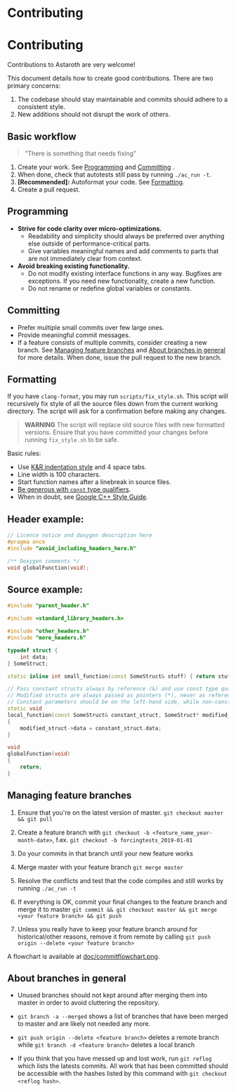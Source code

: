 Contributing
============

# Contributing

Contributions to Astaroth are very welcome!

This document details how to create good contributions. There are two primary concerns: 

1. The codebase should stay maintainable and commits should adhere to a consistent style.
2. New additions should not disrupt the work of others.

## Basic workflow

> "There is something that needs fixing"

1. Create your work. See [Programming](#markdown-header-programming) and [Committing](#markdown-header-committing) .
2. When done, check that autotests still pass by running `./ac_run -t`.
3. **[Recommended]:** Autoformat your code. See [Formatting](#markdown-header-formatting).
4. Create a pull request.

## Programming
* **Strive for code clarity over micro-optimizations.**
    * Readability and simplicity should always be preferred over anything else outside of performance-critical parts.
    * Give variables meaningful names and add comments to parts that are not immediately clear from context.
* **Avoid breaking existing functionality.** 
    * Do not modify existing interface functions in any way. Bugfixes are exceptions. If you need new functionality, create a new function. 
    * Do not rename or redefine global variables or constants.
    
## Committing
* Prefer multiple small commits over few large ones.
* Provide meaningful commit messages.
* If a feature consists of multiple commits, consider creating a new branch. See [Managing feature branches](#markdown-header-managing-feature-branches) and [About branches in general](#markdown-header-about-branches-in-general) for more details. When done, issue the pull request to the new branch.

## Formatting

If you have `clang-format`, you may run `scripts/fix_style.sh`. This script will recursively fix style of all the source files down from the current working directory. The script will ask for a confirmation before making any changes.

> **WARNING** The script will replace old source files with new formatted versions. Ensure that you have committed your changes before running `fix_style.sh` to be safe.

Basic rules:

- Use [K&R indentation style](https://en.wikipedia.org/wiki/Indentation_style#K&R_style) and 4 space tabs. 
- Line width is 100 characters.
- Start function names after a linebreak in source files. 
- [Be generous with `const` type qualifiers](https://isocpp.org/wiki/faq/const-correctness). 
- When in doubt, see [Google C++ Style Guide](https://google.github.io/styleguide/cppguide.html).

## Header example:
```cpp
// Licence notice and doxygen description here
#pragma once
#include "avoid_including_headers_here.h"

/** Doxygen comments */
void globalFunction(void);
```


## Source example:
```cpp
#include "parent_header.h"

#include <standard_library_headers.h>

#include "other_headers.h"
#include "more_headers.h"

typedef struct {
	int data;
} SomeStruct;

static inline int small_function(const SomeStruct& stuff) { return stuff.data; }

// Pass constant structs always by reference (&) and use const type qualifier.
// Modified structs are always passed as pointers (*), never as references.
// Constant parameters should be on the left-hand side, while non-consts go to the right.
static void
local_function(const SomeStruct& constant_struct, SomeStruct* modified_struct)
{
	modified_struct->data = constant_struct.data;
}

void
globalFunction(void)
{
	return;
}
```

## Managing feature branches 

1. Ensure that you're on the latest version of master. `git checkout master && git pull`

2. Create a feature branch with `git checkout -b <feature_name_year-month-date>`, f.ex. `git checkout -b forcingtests_2019-01-01`

3. Do your commits in that branch until your new feature works

4. Merge master with your feature branch `git merge master`

5. Resolve the conflicts and test that the code compiles and still works by running `./ac_run -t`

6. If everything is OK, commit your final changes to the feature branch and merge it to master `git commit && git checkout master && git merge <your feature branch> && git push`

7. Unless you really have to keep your feature branch around for historical/other reasons, remove it from remote by calling `git push origin --delete <your feature branch>`

A flowchart is available at [doc/commitflowchart.png](https://bitbucket.org/jpekkila/astaroth/src/2d91df19dcb3/doc/commitflowchart.png?at=master).

## About branches in general

* Unused branches should not kept around after merging them into master in order to avoid cluttering the repository. 

* `git branch -a --merged` shows a list of branches that have been merged to master and are likely not needed any more.

* `git push origin --delete <feature branch>` deletes a remote branch while `git branch -d <feature branch>` deletes a local branch

* If you think that you have messed up and lost work, run `git reflog` which lists the latests commits. All work that has been committed should be accessible with the hashes listed by this command with `git checkout <reflog hash>`.













